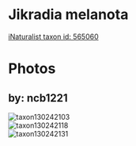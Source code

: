 
Jikradia melanota
=================
  
[iNaturalist taxon id: 565060](https://www.inaturalist.org/taxa/565060)
# Photos

## by: ncb1221
  
![taxon130242103](https://inaturalist-open-data.s3.amazonaws.com/photos/139415863/medium.jpeg)  
![taxon130242118](https://inaturalist-open-data.s3.amazonaws.com/photos/139415888/medium.jpeg)  
![taxon130242131](https://inaturalist-open-data.s3.amazonaws.com/photos/139415906/medium.jpeg)